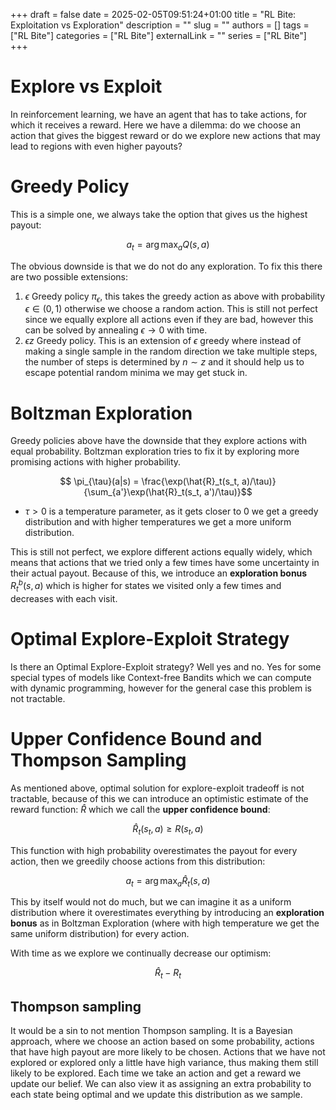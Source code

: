 +++ 
draft = false
date = 2025-02-05T09:51:24+01:00
title = "RL Bite: Exploitation vs Exploration"
description = ""
slug = ""
authors = []
tags = ["RL Bite"]
categories = ["RL Bite"]
externalLink = ""
series = ["RL Bite"]
+++

# Explore vs Exploit

In reinforcement learning, we have an agent that has to take actions, for which it receives a reward. Here we have a dilemma: do we choose an action that gives the biggest reward or do we explore new actions that may lead to regions with even higher payouts?

# Greedy Policy

This is a simple one, we always take the option that gives us the highest payout:

$$ a_t = \arg \max_{a} Q(s,a) $$

The obvious downside is that we do not do any exploration. To fix this there are two possible extensions:

1. $\epsilon$ Greedy policy $\pi_{\epsilon}$, this takes the greedy action as above with probability $\epsilon \in (0,1)$ otherwise we choose a random action. This is still not perfect since we equally explore all actions even if they are bad, however this can be solved by annealing $\epsilon \rightarrow 0$ with time.
2. $\epsilon z$ Greedy policy. This is an extension of $\epsilon$ greedy where instead of making a single sample in the random direction we take multiple steps, the number of steps is determined by $n \sim z$ and it should help us to escape potential random minima we may get stuck in.

# Boltzman Exploration

Greedy policies above have the downside that they explore actions with equal probability. Boltzman exploration tries to fix it by exploring more promising actions with higher probability.

$$ \pi_{\tau}(a|s) = \frac{\exp(\hat{R}_t(s_t, a)/\tau)}{\sum_{a'}\exp(\hat{R}_t(s_t, a')/\tau)}$$

- $\tau > 0$ is a temperature parameter, as it gets closer to 0 we get a greedy distribution and with higher temperatures we get a more uniform distribution.

This is still not perfect, we explore different actions equally widely, which means that actions that we tried only a few times have some uncertainty in their actual payout. Because of this, we introduce an **exploration bonus** $R_t^b(s,a)$ which is higher for states we visited only a few times and decreases with each visit.

# Optimal Explore-Exploit Strategy
Is there an Optimal Explore-Exploit strategy? Well yes and no. Yes for some special types of models like Context-free Bandits which we can compute with dynamic programming, however for the general case this problem is not tractable.

# Upper Confidence Bound and Thompson Sampling

As mentioned above, optimal solution for explore-exploit tradeoff is not tractable, because of this we can introduce an optimistic estimate of the reward function: $\hat{R}$ which we call the **upper confidence bound**:

$$ \hat{R}_t(s_t,a) \ge R(s_t,a) $$

This function with high probability overestimates the payout for every action, then we greedily choose actions from this distribution:

$$ a_t = \arg \max_{a} \hat{R}_t(s,a) $$

This by itself would not do much, but we can imagine it as a uniform distribution where it overestimates everything by introducing an **exploration bonus** as in Boltzman Exploration (where with high temperature we get the same uniform distribution) for every action.

With time as we explore we continually decrease our optimism:

$$ \hat{R}_t - R_t $$

## Thompson sampling
It would be a sin to not mention Thompson sampling. It is a Bayesian approach, where we choose an action based on some probability, actions that have high payout are more likely to be chosen. Actions that we have not explored or explored only a little have high variance, thus making them still likely to be explored. Each time we take an action and get a reward we update our belief. We can also view it as assigning an extra probability to each state being optimal and we update this distribution as we sample.
